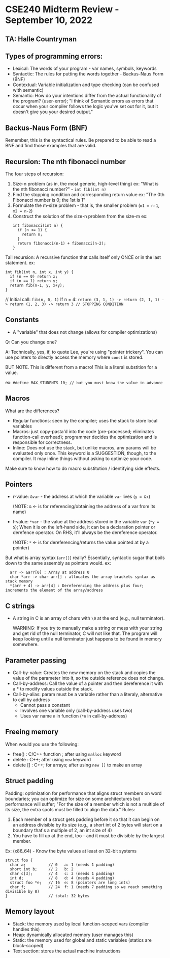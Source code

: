 # CSE240 Midterm Review - September 10, 2022

## TA: Halle Countryman

Types of programming errors:
----------------------------
- Lexical: The words of your program - var names, symbols, keywords
- Syntactic: The rules for putting the words together - Backus-Naus Form (BNF)
- Contextual: Variable initialization and type checking (can be confused with semantic)
- Semantic: How do your intentions differ from the actual functionality of the program? (user-error);
            "I think of Semantic errors as errors that occur when your compiler follows the logic
			you've set out for it, but it doesn't give you your desired output."

Backus-Naus Form (BNF)
----------------------
Remember, this is the syntactical rules. Be prepared to be able to read a BNF
and find those examples that are valid.

Recursion: The nth fibonacci number
-----------------------------------
The four steps of recursion:
1) Size-n problem (as in, the most generic, high-level thing)
   ex: "What is the nth fibonacci number?" - `int fib(int n)`
2) Find the stopping condition and corresponding return value
   ex: "The 0th Fibonacci number is 0; the 1st is 1"
3) Formulate the m-size problem - that is, the smaller problem (`m1 = n-1`, `m2 = n-2`)
4) Construct the solution of the size-n problem from the size-m
   ex:
   ```
   int fibonacci(int n) {
     if (n <= 1) {
	   return n;
	 }
	 return fibonacci(n-1) + fibonacci(n-2);
   }
   ```

Tail recursion: A recursive function that calls itself only ONCE or in the last statement.
   ex:
   ```
   int fib(int n, int x, int y) {
     if (n == 0) return x;
	 if (n == 1) return y;
	 return fib(n-1, y, x+y);
   }
   ```
   // Initial call: `fib(n, 0, 1)`
   If n = 4:
   `return (3, 1, 1) -> return (2, 1, 1) -> return (1, 2, 3) -> return 3 // STOPPING CONDITION`
   
Constants
---------
- A "variable" that does not change (allows for compiler optimizations)

Q: Can you change one?

A: Technically, yes, if, to quote Lee, you're using "pointer trickery".
   You can use pointers to directly access the memory where `const` is stored.

BUT NOTE. This is different from a macro! This is a literal substition for a value.

ex: `#define MAX_STUDENTS 10; // but you must know the value in advance`

Macros
------
What are the differences?
- Regular functions: seen by the compiler; uses the stack to store local variables
- Macros: just copy-pasta'd into the code (pre-processed; eliminates function-call overhead);
          programmer decides the optimization and is responsible for correctness.
- Inline: Does not use the stack, but unlike macros, any params will be evaluated only once.
          This keyword is a SUGGESTION, though, to the compiler. It may inline things without
		  asking to optimize your code.

Make sure to know how to do macro substitution / identifying side effects.

Pointers
--------
- r-value: `&var` - the address at which the variable `var` lives (`y = &x`)
  
  (NOTE: `&` <- is for referencing/obtaining the address of a var from its name)
- l-value: `*var` - the value at the address stored in the variable `var` (`*y = 5`);
           When it is on the left-hand side, it can be a declaration pointer or derefence operator.
		       On RHS, it'll always be the dereference operator.
  
  (NOTE: `*` <- is for dereferencing/returns the value pointed at by a pointer)

But what is array syntax (`arr[]`) really?
Essentially, syntactic sugar that boils down to the same assembly as pointers would.
   ex:
   ```
     arr -> &arr[0] : Array at address 0
     char *arr -> char arr[] : allocates the array brackets syntax as stack memory
     *(arr + 4) -> arr[4] : Dereferencing the address plus four; increments the element of the array/address
   ```

C strings
---------
- A string in C is an array of chars with `\0` at the end (e.g., null terminator).
 
  WARNING: If you try to manually make a string or mess with your string and get
           rid of the null terminator, C will not like that. The program will keep
		       looking until a null terminator just happens to be found in memory somewhere.

Parameter passing
-----------------
- Call-by-value: Creates the new memory on the stack and copies the value of the parameter
               into it, so the outside reference does not change.
- Call-by-address: Call the value of a pointer and then dereference it with a * to modify
               values outside the stack.
- Call-by-alias: param must be a variable rather than a literaly, alternative to call by address
   - Cannot pass a constant
   - Involves one variable only (call-by-address uses two)
   - Uses var name `n` in function (`*n` in call-by-address)


Freeing memory
--------------
When would you use the following:
- free() : C/C++ function ; after using `malloc` keyword
- delete : C++; after using `new` keyword
- delete [] : C++; for arrays; after using `new []` to make an array

Struct padding
--------------
Padding: optimization for performance that aligns struct members on word boundaries;
         you can optimize for size on some architectures but performance will suffer;
		 "For the size of a member which is not a multiple of its size, the extra
		 spots must be filled to align the data."
Rules:
1) Each member of a struct gets padding before it so that it can begin on an address
   divisible by its size (e.g., a short int of 2 bytes will start on a boundary that's
   a multiple of 2, an int size of 4)
2) You have to fill up at the end, too - and it must be divisible by the largest member.

Ex: (x86_64) - Know the byte values at least on 32-bit systems
```
struct foo {
  char a;          // 0   a: 1 (needs 1 padding)
  short int b;     // 2   b: 2
  char c[3];       // 4   c: 3 (needs 1 padding)
  int d;           // 8   d: 4 (needs 4 padding)
  struct foo *e;   // 16  e: 8 (pointers are long ints)
  char f;          // 24  f: 1 (needs 7 padding so we reach something divisible by 8)
}                  // total: 32 bytes
```

Memory layout
--------------
- Stack: the memory used by local function-scoped vars (compiler handles this)
- Heap: dynamically allocated memory (user manages this)
- Static: the memory used for global and static variables (statics are block-scoped)
- Text section: stores the actual machine instructions
